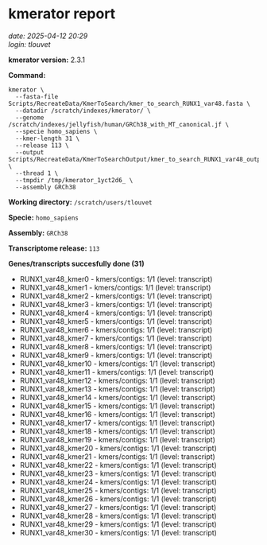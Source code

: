# kmerator report
*date: 2025-04-12 20:29*  
*login: tlouvet*

**kmerator version:** 2.3.1

**Command:**

```
kmerator \
  --fasta-file Scripts/RecreateData/KmerToSearch/kmer_to_search_RUNX1_var48.fasta \
  --datadir /scratch/indexes/kmerator/ \
  --genome /scratch/indexes/jellyfish/human/GRCh38_with_MT_canonical.jf \
  --specie homo_sapiens \
  --kmer-length 31 \
  --release 113 \
  --output Scripts/RecreateData/KmerToSearchOutput/kmer_to_search_RUNX1_var48_output \
  --thread 1 \
  --tmpdir /tmp/kmerator_1yct2d6_ \
  --assembly GRCh38
```

**Working directory:** `/scratch/users/tlouvet`

**Specie:** `homo_sapiens`

**Assembly:** `GRCh38`

**Transcriptome release:** `113`

**Genes/transcripts succesfully done (31)**

- RUNX1_var48_kmer0 - kmers/contigs: 1/1 (level: transcript)
- RUNX1_var48_kmer1 - kmers/contigs: 1/1 (level: transcript)
- RUNX1_var48_kmer2 - kmers/contigs: 1/1 (level: transcript)
- RUNX1_var48_kmer3 - kmers/contigs: 1/1 (level: transcript)
- RUNX1_var48_kmer4 - kmers/contigs: 1/1 (level: transcript)
- RUNX1_var48_kmer5 - kmers/contigs: 1/1 (level: transcript)
- RUNX1_var48_kmer6 - kmers/contigs: 1/1 (level: transcript)
- RUNX1_var48_kmer7 - kmers/contigs: 1/1 (level: transcript)
- RUNX1_var48_kmer8 - kmers/contigs: 1/1 (level: transcript)
- RUNX1_var48_kmer9 - kmers/contigs: 1/1 (level: transcript)
- RUNX1_var48_kmer10 - kmers/contigs: 1/1 (level: transcript)
- RUNX1_var48_kmer11 - kmers/contigs: 1/1 (level: transcript)
- RUNX1_var48_kmer12 - kmers/contigs: 1/1 (level: transcript)
- RUNX1_var48_kmer13 - kmers/contigs: 1/1 (level: transcript)
- RUNX1_var48_kmer14 - kmers/contigs: 1/1 (level: transcript)
- RUNX1_var48_kmer15 - kmers/contigs: 1/1 (level: transcript)
- RUNX1_var48_kmer16 - kmers/contigs: 1/1 (level: transcript)
- RUNX1_var48_kmer17 - kmers/contigs: 1/1 (level: transcript)
- RUNX1_var48_kmer18 - kmers/contigs: 1/1 (level: transcript)
- RUNX1_var48_kmer19 - kmers/contigs: 1/1 (level: transcript)
- RUNX1_var48_kmer20 - kmers/contigs: 1/1 (level: transcript)
- RUNX1_var48_kmer21 - kmers/contigs: 1/1 (level: transcript)
- RUNX1_var48_kmer22 - kmers/contigs: 1/1 (level: transcript)
- RUNX1_var48_kmer23 - kmers/contigs: 1/1 (level: transcript)
- RUNX1_var48_kmer24 - kmers/contigs: 1/1 (level: transcript)
- RUNX1_var48_kmer25 - kmers/contigs: 1/1 (level: transcript)
- RUNX1_var48_kmer26 - kmers/contigs: 1/1 (level: transcript)
- RUNX1_var48_kmer27 - kmers/contigs: 1/1 (level: transcript)
- RUNX1_var48_kmer28 - kmers/contigs: 1/1 (level: transcript)
- RUNX1_var48_kmer29 - kmers/contigs: 1/1 (level: transcript)
- RUNX1_var48_kmer30 - kmers/contigs: 1/1 (level: transcript)
